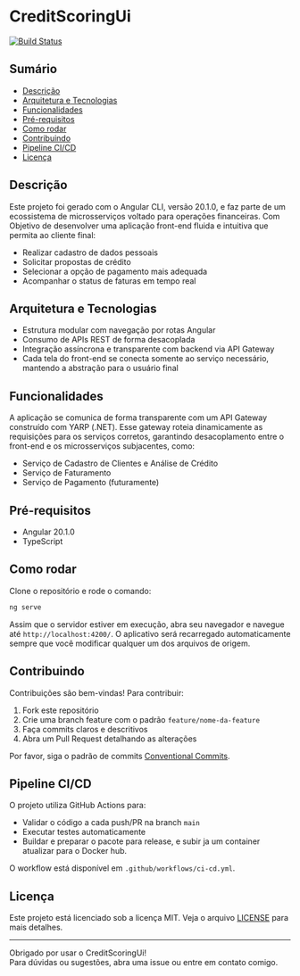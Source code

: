 # CreditScoringUi
[![Build Status](https://github.com/JoaoSimino/credit-scoring-ui/actions/workflows/ci-cd.yml/badge.svg)](https://github.com/JoaoSimino/credit-scoring-ui/actions/workflows/ci-cd.yml)



## Sumário

- [Descrição](#descrição)
- [Arquitetura e Tecnologias](#arquitetura-e-tecnologias)
- [Funcionalidades](#funcionalidades)
- [Pré-requisitos](#pré-requisitos)
- [Como rodar](#como-rodar)
- [Contribuindo](#contribuindo)
- [Pipeline CI/CD](#pipeline-cicd)
- [Licença](#licença)

## Descrição

Este projeto foi gerado com o Angular CLI, versão 20.1.0, e faz parte de um ecossistema de microsserviços voltado para operações financeiras. Com Objetivo de desenvolver uma aplicação front-end fluida e intuitiva que permita ao cliente final:

- Realizar cadastro de dados pessoais
- Solicitar propostas de crédito
- Selecionar a opção de pagamento mais adequada
- Acompanhar o status de faturas em tempo real

## Arquitetura e Tecnologias
- Estrutura modular com navegação por rotas Angular
- Consumo de APIs REST de forma desacoplada
- Integração assíncrona e transparente com backend via API Gateway
- Cada tela do front-end se conecta somente ao serviço necessário, mantendo a abstração para o usuário final

## Funcionalidades

A aplicação se comunica de forma transparente com um API Gateway construído com YARP (.NET). Esse gateway roteia dinamicamente as requisições para os serviços corretos, garantindo desacoplamento entre o front-end e os microsserviços subjacentes, como:
- Serviço de Cadastro de Clientes e  Análise de Crédito
- Serviço de Faturamento
- Serviço de Pagamento (futuramente)

## Pré-requisitos

- Angular 20.1.0
- TypeScript

## Como rodar

Clone o repositório e rode o comando:

```bash
ng serve
```

Assim que o servidor estiver em execução, abra seu navegador e navegue até `http://localhost:4200/`. O aplicativo será recarregado automaticamente sempre que você modificar qualquer um dos arquivos de origem.

## Contribuindo

Contribuições são bem-vindas! Para contribuir:

1. Fork este repositório
2. Crie uma branch feature com o padrão `feature/nome-da-feature`
3. Faça commits claros e descritivos
4. Abra um Pull Request detalhando as alterações

Por favor, siga o padrão de commits [Conventional Commits](https://www.conventionalcommits.org/en/v1.0.0/).

## Pipeline CI/CD

O projeto utiliza GitHub Actions para:

- Validar o código a cada push/PR na branch `main`
- Executar testes automaticamente
- Buildar e preparar o pacote para release, e subir ja um container atualizar para o Docker hub. 

O workflow está disponível em `.github/workflows/ci-cd.yml`.

## Licença

Este projeto está licenciado sob a licença MIT. Veja o arquivo [LICENSE](LICENSE) para mais detalhes.

---

Obrigado por usar o CreditScoringUi!  
Para dúvidas ou sugestões, abra uma issue ou entre em contato comigo.